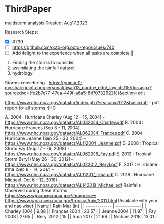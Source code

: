 # ThirdPaper
multistorm analysis
Created: Aug17,2023


Research Steps:
- [x] #739
- [ ] https://github.com/octo-org/octo-repo/issues/740
- [ ] Add delight to the experience when all tasks are complete :tada:
1. Finding the storms to consider
2. assimilating the rainfall dataset
3. hydrology

Storms considering - https://purdue0-my.sharepoint.com/personal/tiwari13_purdue_edu/_layouts/15/doc.aspx?sourcedoc={fe2b7e77-47ea-449f-a6a5-8470732622f8}&action=edit

https://www.nhc.noaa.gov/data/tcr/index.php?season=2012&basin=atl - pdf report for all storms NHC

A. 2004 : Hurricane Charley (Aug 12 - 15, 2004) - https://www.nhc.noaa.gov/data/tcr/AL032004_Charley.pdf
B. 2004 : Hurricane Frances (Sep 3 - 11, 2004) - https://www.nhc.noaa.gov/data/tcr/AL062004_Frances.pdf
C. 2004 : Hurricane Jeanne (Sep 25 - 30, 2004) - https://www.nhc.noaa.gov/data/tcr/AL112004_Jeanne.pdf
D. 2008 : Tropical Storm Fay (Aug 17 - 29, 2008) - https://www.nhc.noaa.gov/data/tcr/AL062008_Fay.pdf
E. 2012 : Tropical Storm Beryl (May 26 - 30, 2012) - https://www.nhc.noaa.gov/data/tcr/AL022012_Beryl.pdf
F. 2017 : Hurricane Irma (Sep 8 - 14, 2017) - https://www.nhc.noaa.gov/data/tcr/AL112017_Irma.pdf
G. 2018 : Hurricane Michael (Oct 6 - 12, 2018) - https://www.nhc.noaa.gov/data/tcr/AL142018_Michael.pdf
Rainfalls Observed during these Storms: https://www.wpc.ncep.noaa.gov/#page=ovw
https://www.wpc.ncep.noaa.gov/tropical/rain/2011.html (Available with year and nae wise)
| Name  | Rain Max (in) |
| ------------- | ------------- |
| Charley 2004  | 9.88  |
| Frances 2004  | 23.57  |
| Jeanne 2004  | 11.97  |
| Fay 2008  | 27.65  |
| Beryl 2012  | 15  |
| Irma 2017  | 21.66  |
| Michael 2018  | 13.01  |
